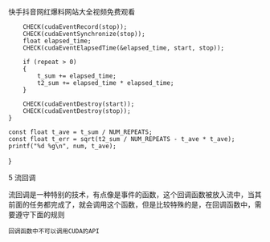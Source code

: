 快手抖音网红爆料网站大全视频免费观看


        CHECK(cudaEventRecord(stop));
        CHECK(cudaEventSynchronize(stop));
        float elapsed_time;
        CHECK(cudaEventElapsedTime(&elapsed_time, start, stop));

        if (repeat > 0)
        {
            t_sum += elapsed_time;
            t2_sum += elapsed_time * elapsed_time;
        }

        CHECK(cudaEventDestroy(start));
        CHECK(cudaEventDestroy(stop));
    }

    const float t_ave = t_sum / NUM_REPEATS;
    const float t_err = sqrt(t2_sum / NUM_REPEATS - t_ave * t_ave);
    printf("%d %g\n", num, t_ave);
}


5 流回调

流回调是一种特别的技术，有点像是事件的函数，这个回调函数被放入流中，当其前面的任务都完成了，就会调用这个函数，但是比较特殊的是，在回调函数中，需要遵守下面的规则

    回调函数中不可以调用CUDA的API

